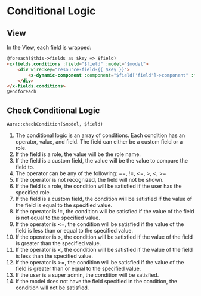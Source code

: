 # Conditional Logic

## View

In the View, each field is wrapped:

```html
@foreach($this->fields as $key => $field)
<x-fields.conditions :field="$field" :model="$model">
    <div wire:key="resource-field-{{ $key }}">
        <x-dynamic-component :component="$field['field']->component" :field="$field" />
    </div>
</x-fields.conditions>
@endforeach
```

## Check Conditional Logic

`Aura::checkCondition($model, $field)`

1. The conditional logic is an array of conditions. Each condition has an operator, value, and field. The field can either be a custom field or a role.
2. If the field is a role, the value will be the role name.
3. If the field is a custom field, the value will be the value to compare the field to.
4. The operator can be any of the following: ==, !=, <=, >, <, >=
5. If the operator is not recognized, the field will not be shown.
6. If the field is a role, the condition will be satisfied if the user has the specified role.
7. If the field is a custom field, the condition will be satisfied if the value of the field is equal to the specified value.
8. If the operator is !=, the condition will be satisfied if the value of the field is not equal to the specified value.
9. If the operator is <=, the condition will be satisfied if the value of the field is less than or equal to the specified value.
10. If the operator is >, the condition will be satisfied if the value of the field is greater than the specified value.
11. If the operator is <, the condition will be satisfied if the value of the field is less than the specified value.
12. If the operator is >=, the condition will be satisfied if the value of the field is greater than or equal to the specified value.
13. If the user is a super admin, the condition will be satisfied.
14. If the model does not have the field specified in the condition, the condition will not be satisfied. 